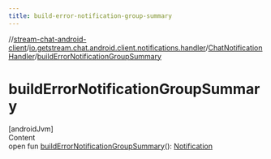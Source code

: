 ```yaml
---
title: build-error-notification-group-summary
---
```

//[stream-chat-android-client](../../../index.md)/[io.getstream.chat.android.client.notifications.handler](../index.md)/[ChatNotificationHandler](index.md)/[buildErrorNotificationGroupSummary](buildErrorNotificationGroupSummary.md)



# buildErrorNotificationGroupSummary  
[androidJvm]  
Content  
open fun [buildErrorNotificationGroupSummary](buildErrorNotificationGroupSummary.md)(): [Notification](https://developer.android.com/reference/kotlin/android/app/Notification.html)  



